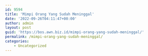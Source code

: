```yaml
---
id: 9594
title: 'Mimpi Orang Yang Sudah Meninggal'
date: '2022-09-26T04:11:47+00:00'
author: admin
layout: post
guid: 'https://bos.awn.biz.id/mimpi-orang-yang-sudah-meninggal/'
permalink: /mimpi-orang-yang-sudah-meninggal/
categories:
    - Uncategorized
---
```



